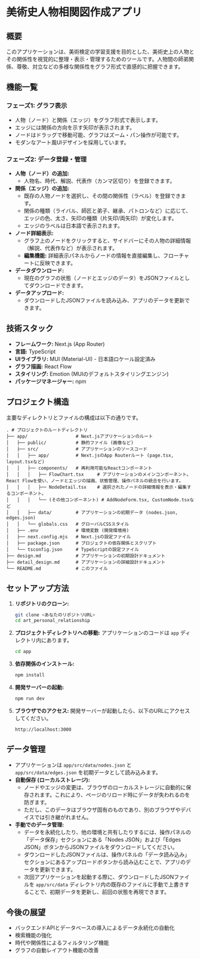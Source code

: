 # 美術史人物相関図作成アプリ

## 概要
このアプリケーションは、美術検定の学習支援を目的とした、美術史上の人物とその関係性を視覚的に整理・表示・管理するためのツールです。人物間の師弟関係、尊敬、対立などの多様な関係性をグラフ形式で直感的に把握できます。

## 機能一覧

### フェーズ1: グラフ表示
- 人物（ノード）と関係（エッジ）をグラフ形式で表示します。
- エッジには関係の方向を示す矢印が表示されます。
- ノードはドラッグで移動可能、グラフはズーム・パン操作が可能です。
- モダンなアート風UIデザインを採用しています。

### フェーズ2: データ登録・管理
- **人物（ノード）の追加:**
  - 人物名、時代、解説、代表作（カンマ区切り）を登録できます。
- **関係（エッジ）の追加:**
  - 既存の人物ノードを選択し、その間の関係性（ラベル）を登録できます。
  - 関係の種類（ライバル、師匠と弟子、継承、パトロンなど）に応じて、エッジの色、太さ、矢印の種類（片矢印/両矢印）が変化します。
  - エッジのラベルは日本語で表示されます。
- **ノード詳細表示:**
  - グラフ上のノードをクリックすると、サイドバーにその人物の詳細情報（解説、代表作など）が表示されます。
  - **編集機能:** 詳細表示パネルからノードの情報を直接編集し、フローチャートに反映できます。
- **データダウンロード:**
  - 現在のグラフの状態（ノードとエッジのデータ）をJSONファイルとしてダウンロードできます。
- **データアップロード:**
  - ダウンロードしたJSONファイルを読み込み、アプリのデータを更新できます。

## 技術スタック

- **フレームワーク:** Next.js (App Router)
- **言語:** TypeScript
- **UIライブラリ:** MUI (Material-UI) - 日本語ロケール設定済み
- **グラフ描画:** React Flow
- **スタイリング:** Emotion (MUIのデフォルトスタイリングエンジン)
- **パッケージマネージャー:** npm

## プロジェクト構造

主要なディレクトリとファイルの構成は以下の通りです。

```
. # プロジェクトのルートディレクトリ
├── app/                  # Next.jsアプリケーションのルート
│   ├── public/           # 静的ファイル (画像など)
│   ├── src/              # アプリケーションのソースコード
│   │   ├── app/          # Next.jsのApp Routerルート (page.tsx, layout.tsxなど)
│   │   ├── components/   # 再利用可能なReactコンポーネント
│   │   │   ├── FlowChart.tsx     # アプリケーションのメインコンポーネント。React Flowを使い、ノードとエッジの描画、状態管理、操作パネルの統合を行います。
│   │   │   ├── NodeDetail.tsx    # 選択されたノードの詳細情報を表示・編集するコンポーネント。
│   │   │   └── (その他コンポーネント) # AddNodeForm.tsx, CustomNode.tsxなど
│   │   ├── data/         # アプリケーションの初期データ (nodes.json, edges.json)
│   │   └── globals.css   # グローバルCSSスタイル
│   ├── .env              # 環境変数 (開発環境用)
│   ├── next.config.mjs   # Next.jsの設定ファイル
│   ├── package.json      # プロジェクトの依存関係とスクリプト
│   └── tsconfig.json     # TypeScriptの設定ファイル
├── design.md             # アプリケーションの初期設計ドキュメント
├── detail_design.md      # アプリケーションの詳細設計ドキュメント
└── README.md             # このファイル
```

## セットアップ方法

1.  **リポジトリのクローン:**
    ```bash
    git clone <あなたのリポジトリURL>
    cd art_personal_relationship
    ```

2.  **プロジェクトディレクトリへの移動:**
    アプリケーションのコードは `app` ディレクトリ内にあります。
    ```bash
    cd app
    ```

3.  **依存関係のインストール:**
    ```bash
    npm install
    ```

4.  **開発サーバーの起動:**
    ```bash
    npm run dev
    ```

5.  **ブラウザでのアクセス:**
    開発サーバーが起動したら、以下のURLにアクセスしてください。
    ```
    http://localhost:3000
    ```

## データ管理

- アプリケーションは `app/src/data/nodes.json` と `app/src/data/edges.json` を初期データとして読み込みます。
- **自動保存 (ローカルストレージ):**
  - ノードやエッジの変更は、ブラウザのローカルストレージに自動的に保存されます。これにより、ページのリロード時にデータが失われるのを防ぎます。
  - ただし、このデータはブラウザ固有のものであり、別のブラウザやデバイスでは引き継がれません。
- **手動でのデータ管理:**
  - データを永続化したり、他の環境と共有したりするには、操作パネルの「データ保存」セクションにある「Nodes JSON」および「Edges JSON」ボタンからJSONファイルをダウンロードしてください。
  - ダウンロードしたJSONファイルは、操作パネルの「データ読み込み」セクションにあるアップロードボタンから読み込むことで、アプリのデータを更新できます。
  - 次回アプリケーションを起動する際に、ダウンロードしたJSONファイルを `app/src/data` ディレクトリ内の既存のファイルに手動で上書きすることで、初期データを更新し、前回の状態を再現できます。

## 今後の展望

- バックエンドAPIとデータベースの導入によるデータ永続化の自動化
- 検索機能の強化
- 時代や関係性によるフィルタリング機能
- グラフの自動レイアウト機能の改善
